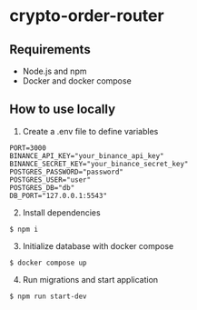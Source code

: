 # crypto-order-router

## Requirements
- Node.js and npm
- Docker and docker compose 

## How to use locally
1) Create a .env file to define variables

```
PORT=3000
BINANCE_API_KEY="your_binance_api_key"
BINANCE_SECRET_KEY="your_binance_secret_key"
POSTGRES_PASSWORD="password"
POSTGRES_USER="user"
POSTGRES_DB="db"
DB_PORT="127.0.0.1:5543"
```

2) Install dependencies 
```
$ npm i
```

3) Initialize database with docker compose
```
$ docker compose up
```

4) Run migrations and start application
```
$ npm run start-dev
```
